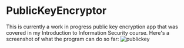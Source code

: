 # PublicKeyEncryptor
This is currently a work in progress public key encryption app that was covered in my Introduction to Information Security course.
Here's a screenshot of what the program can do so far:
![publickey](https://user-images.githubusercontent.com/18653175/44053498-d3757e60-9f0d-11e8-952e-2e8ea6cc50a3.PNG)

